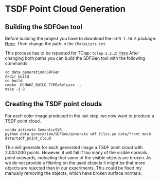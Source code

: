 # TSDF Point Cloud Generation

## Building the SDFGen tool

Before building the project you have to download the `hdf5-1.10.6` package: [Here](https://www.hdfgroup.org/downloads/hdf5/).
Then change the path in the `CMakeLists.txt`.

This process has to be repeated for TClap: `tclap-1.2.2`: [Here](https://tclap.sourceforge.net/v1.2/index.html)
After changing both paths you can build the SDFGen tool with the following commands:

```shell script
cd data_generation/SDFGen
mkdir build
cd build
cmake -DCMAKE_BUILD_TYPE=Release ..
make -j 8
```

## Creating the TSDF point clouds

For each color image produced in the last step, we now want to produce a TSDF point cloud.

```shell script
conda activate SemanticSVR
python data_generation/SDFGen/generate_sdf_files.py data/front_mesh data/tsdf_point_cloud
```

This will generate for each generated image a TSDF point cloud with 2.000.000 points. 
However, it will fail if too many of the visible normals point outwards, indicating that some of the visible objects are broken.
As we do not provide a filtering on the used objects it might be that more objects are rejected than in our experiments.
This could be fixed my manually removing the objects, which have broken surface normals. 


